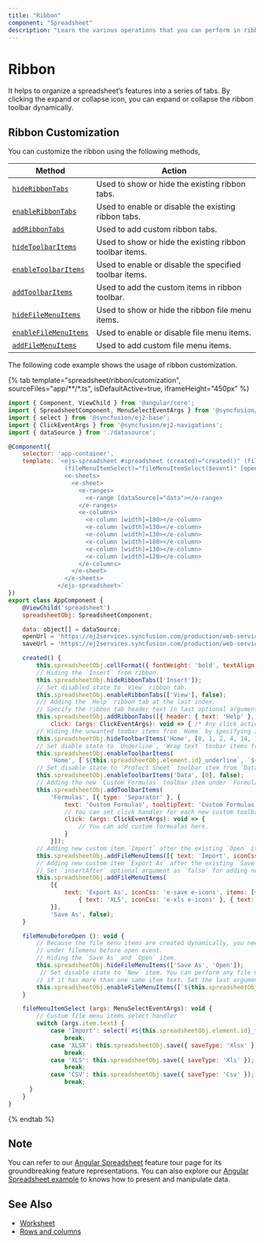 ```yaml
---
title: "Ribbon"
component: "Spreadsheet"
description: "Learn the various operations that you can perform in ribbon of the Angular Spreadsheet."
---
```


# Ribbon

It helps to organize a spreadsheet’s features into a series of tabs. By clicking the expand or collapse icon, you can expand or collapse the ribbon toolbar dynamically.

## Ribbon Customization

You can customize the ribbon using the following methods,

| Method | Action |
|-------|---------|
| [`hideRibbonTabs`](../api/spreadsheet/#hideribbontabs) | Used to show or hide the existing ribbon tabs. |
| [`enableRibbonTabs`](../api/spreadsheet/#enableribbontabs) | Used to enable or disable the existing ribbon tabs. |
| [`addRibbonTabs`](../api/spreadsheet/#addribbontabs) | Used to add custom ribbon tabs. |
| [`hideToolbarItems`](../api/spreadsheet/#hidetoolbaritems) | Used to show or hide the existing ribbon toolbar items. |
| [`enableToolbarItems`](../api/spreadsheet/#enabletoolbaritems) | Used to enable or disable the specified toolbar items. |
| [`addToolbarItems`](../api/spreadsheet/#addtoolbaritems) | Used to add the custom items in ribbon toolbar. |
| [`hideFileMenuItems`](../api/spreadsheet/#hidefilemenuitems) | Used to show or hide the ribbon file menu items. |
| [`enableFileMenuItems`](../api/spreadsheet/#enablefilemenuitems) | Used to enable or disable file menu items. |
| [`addFileMenuItems`](../api/spreadsheet/#addfilemenuitems) | Used to add custom file menu items. |

The following code example shows the usage of ribbon customization.

{% tab template="spreadsheet/ribbon/cutomization", sourceFiles="app/**/*.ts", isDefaultActive=true, iframeHeight="450px" %}

```javascript
import { Component, ViewChild } from '@angular/core';
import { SpreadsheetComponent, MenuSelectEventArgs } from '@syncfusion/ej2-angular-spreadsheet';
import { select } from '@syncfusion/ej2-base';
import { ClickEventArgs } from '@syncfusion/ej2-navigations';
import { dataSource } from './datasource';

@Component({
    selector: 'app-container',
    template: `<ejs-spreadsheet #spreadsheet (created)="created()" (fileMenuBeforeOpen)="fileMenuBeforeOpen()"
                (fileMenuItemSelect)="fileMenuItemSelect($event)" [openUrl]="openUrl" [saveUrl]="saveUrl" [showFormulaBar]="false" [showSheetTabs]="false" [allowInsert]="false" [allowDelete]="false" [allowMerge]="false">
                <e-sheets>
                  <e-sheet>
                    <e-ranges>
                      <e-range [dataSource]="data"></e-range>
                    </e-ranges>
                    <e-columns>
                      <e-column [width]=180></e-column>
                      <e-column [width]=130></e-column>
                      <e-column [width]=130></e-column>
                      <e-column [width]=180></e-column>
                      <e-column [width]=130></e-column>
                      <e-column [width]=120></e-column>
                    </e-columns>
                  </e-sheet>
                </e-sheets>
              </ejs-spreadsheet>`
})
export class AppComponent {
    @ViewChild('spreadsheet')
    spreadsheetObj: SpreadsheetComponent;

    data: object[] = dataSource;
    openUrl = 'https://ej2services.syncfusion.com/production/web-services/api/spreadsheet/open';
    saveUrl = 'https://ej2services.syncfusion.com/production/web-services/api/spreadsheet/save';

    created() {
        this.spreadsheetObj.cellFormat({ fontWeight: 'bold', textAlign: 'center' }, 'A1:F1');
        // Hiding the `Insert` from ribbon.
        this.spreadsheetObj.hideRibbonTabs(['Insert']);
        // Set disabled state to `View` ribbon tab.
        this.spreadsheetObj.enableRibbonTabs(['View'], false);
        /// Adding the `Help` ribbon tab at the last index.
        // Specify the ribbon tab header text in last optional argument(`insertBefore`) for inserting new tab before any existing tab.
        this.spreadsheetObj.addRibbonTabs([{ header: { text: 'Help' }, content: [{ text: 'Feedback', tooltipText: 'Feedback',
            click: (args: ClickEventArgs): void => { /* Any click action for this toolbar item will come here. */ } }] }]);
        // Hiding the unwanted toobar items from `Home` by specifying its index.
        this.spreadsheetObj.hideToolbarItems('Home', [0, 1, 2, 4, 14, 15, 21, 24]);
        // Set diable state to `Underline`, 'Wrap text` toobar items from `Home` by specifying the item id.
        this.spreadsheetObj.enableToolbarItems(
            'Home', [`${this.spreadsheetObj.element.id}_underline`, `${this.spreadsheetObj.element.id}_wrap`], false);
        // Set disable state to `Protect Sheet` toolbar item from `Data` by mentioning its index.
        this.spreadsheetObj.enableToolbarItems('Data', [0], false);
        // Adding the new `Custom Formulas` toolbar item under `Formulas` tab for adding custom formulas.
        this.spreadsheetObj.addToolbarItems(
            'Formulas', [{ type: 'Separator' }, {
                text: 'Custom Formulas', tooltipText: 'Custom Formulas',
                // You can set click handler for each new custom toolbar item
                click: (args: ClickEventArgs): void => {
                    // You can add custom formualas here.
                }
            }]);
        // Adding new custom item `Import` after the existing `Open` item. By default, new item will add after the specified item.
        this.spreadsheetObj.addFileMenuItems([{ text: 'Import', iconCss: 'e-open e-icons' }], 'Open');
        // Adding new custom item `Export As` after the existing `Save As` item.
        // Set `insertAfter` optional argument as `false` for adding new item before the specified item.
        this.spreadsheetObj.addFileMenuItems(
            [{
                text: 'Export As', iconCss: 'e-save e-icons', items: [{ text: 'XLSX', iconCss: 'e-xlsx e-icons' },
                    { text: 'XLS', iconCss: 'e-xls e-icons' }, { text: 'CSV', iconCss: 'e-csv e-icons' }]
            }],
            'Save As', false);
    }

    fileMenuBeforeOpen (): void {
        // Because the file menu items are created dynamically, you need to perform the hide or show and enable/disable operations
        // under filemenu before open event.
        // Hiding the `Save As` and `Open` item.
        this.spreadsheetObj.hideFileMenuItems(['Save As', 'Open']);
         // Set disable state to `New` item. You can perform any file menu items customization by specifying the item id,
        // if it has more than one same item text. Set the last argument `isUniqueId` as true for using the item id.
        this.spreadsheetObj.enableFileMenuItems([`${this.spreadsheetObj.element.id}_New`], false, true);
    }

    fileMenuItemSelect (args: MenuSelectEventArgs): void {
        // Custom file menu items select handler
        switch (args.item.text) {
            case 'Import': select(`#${this.spreadsheetObj.element.id}_fileUpload`, this.spreadsheetObj.element).click();
                break;
            case 'XLSX': this.spreadsheetObj.save({ saveType: 'Xlsx' });
                break;
            case 'XLS': this.spreadsheetObj.save({ saveType: 'Xls' });
                break;
            case 'CSV': this.spreadsheetObj.save({ saveType: 'Csv' });
                break;
      }
    }
}
```

{% endtab %}

## Note

You can refer to our [Angular Spreadsheet](https://www.syncfusion.com/angular-ui-components/angular-spreadsheet) feature tour page for its groundbreaking feature representations. You can also explore our [Angular Spreadsheet example](https://ej2.syncfusion.com/angular/demos/#/material/spreadsheet/default) to knows how to present and manipulate data.

## See Also

* [Worksheet](./worksheet)
* [Rows and columns](./rows-and-columns)
